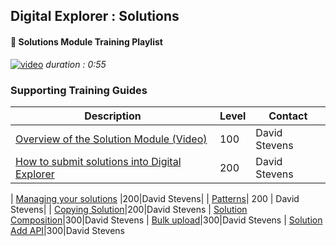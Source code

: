 ## Digital Explorer : Solutions

#### :movie_camera: Solutions Module Training Playlist

[![video](images/videoThumbnail.png)](https://dxc.mediaplatform.com/#!/video/1837/Digital+Explorer+Solutions+Module+Overview)
_duration : 0:55_


### Supporting Training Guides

|Description|Level|Contact|
|---|---|---|
| [Overview of the Solution Module (Video)](https://dxc.mediaplatform.com/#!/video/1837/Digital+Explorer+Solutions+Module+Overview)|100|David Stevens|
| [How to submit solutions into Digital Explorer](SubmittingSolutions/readme.md) |200|David Stevens|

| [Managing your solutions](ManageSolutions/readme.md) |200|David Stevens|
| [Patterns](Patterns/readme.md)| 200 | David Stevens|
| [Copying Solution](CopySolution/readme.md)|200|David Stevens
| [Solution Composition](Composition/readme.md)|300|David Stevens
| [Bulk upload](bulkUpload/readme.md)|300|David Stevens
| [Solution Add API](SolutionAPI/readme.md)|300|David Stevens